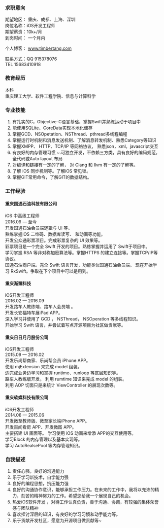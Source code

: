 ### 求职意向

期望地区： 重庆、成都、上海、深圳  
岗位名称：iOS开发工程师  
期望薪资：10k+/月  
到岗时间： 一个月内    

个人博客： www.timbertang.com

联系方式：QQ 915378076   
​		  TEL 15683410918

### 教育经历
本科  
重庆理工大学、软件工程学院、信息与计算科学 

### 专业技能
1. 有扎实的C，Objective-C语言基础，掌握Swift并熟练运动于项目中
2. 能使用SQLite、CoreData实现本地化储存
3. 掌握GCD、NSOpetation、NSThread、pthread多线程编程
4. 掌握运行时机制和消息发送机制、了解消息转发机制、熟悉Category等知识  
5. 掌握XMPP、 HTTP、TCP/IP 等网络协议， 熟悉json，xml，javascript交互
6. 有良好的内存管理习惯 ~.可独立开发，不依赖三方类，具有良好的编码规范，全代码或Auto layout 布局
7. 对编译和链接有一定的了解， 对 Clang 和 llvm 有一定的了解等。
8. 了解 iOS 同步机制等。了解iOS 常见锁。
9. 掌握GIT常用命令，了解GIT的数据结构。


### 工作经验
#### 重庆国通石油科技有限公司
iOS 中高级工程师  
2016.09 — 至今  
开发国通石油会员端逻辑与 UI 等。  
熟练掌握iOS 二维码、数据库读写、 和动画等功能。  
开发公众通彩票项目。完成彩票复杂的 UI 效果等。  
彩票项目是一个完全 Swift 开发的项目。熟练掌握并运用了 Swift于项目中。  
学习掌握 RSA 等非对称加密算法等。掌握HTTPS 的建立连接等。掌握TCP/IP等协议。  
国通石油商户端。完全 Swift 语言开发，功能类似国通石油会员端。 
现在开始学习 RxSwift。争取在下个项目中可以是用到。  

#### 重庆渐臻科技
iOS开发工程师  
2016.02 — 2016.09  
开发路车人教练端、路车人会员端 。   
开发长安福特车展iPad APP。  
深入学习并使用了 GCD ， NSThread， NSOperation 等多线程知识。  
开始学习 Swift 语言，并尝试着写点开源项目为社区做贡献等。

#### 重庆日日月月股份公司
iOS开发工程师  
2015.09 — 2016.02  
开发乐尚帮商家、乐尚帮会员 iPhone APP。  
使用 mjExtension 来完成 model 组装。  
边完成业务边学习和掌握 runtime、runloop 等底层知识等。  
路车人教练版开发。 利用 rumtime 知识来完成 model 的组装。  
利用 AOP 切面只是来统计 ViewController 的展现次数等。


#### 重庆软媒科技有限公司
iOS开发工程师  
2014.08 — 2015.06  
开发微至教师版、微至家长端iPhone APP。  
开发百闻看房 APP、开发微图 APP。  
主要搭建 UI 画面等。 学习使用 iOS 动画来增添 APP的交互使用等。  
学习Block 的内存管理以及基本实现等。  
学习 AutoRealsePool 等内存管理知识。  

### 自我描述
1. 责任心强，良好的沟通能力
2. 乐于学习新技术，自学能力强
3. 良好的编程思想，抗压能力强
4. 良好的沟通协作意识，能够承担工作压力。在未来的工作中，我将以充沛的精力，刻苦的精神努力的工作。希望您给我一个展现自己的机会。
5. 热爱iOS软件开发 ，对待工作认真负责，善于沟通、协调，有较强的集体荣誉感与团队精神
6. 喜欢探讨深层的知识，有良好的学习习惯和动手能力等。
7. 乐于贡献开发社区，愿意为开源项目做贡献等~
